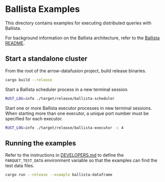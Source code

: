 # Ballista Examples

This directory contains examples for executing distributed queries with Ballista.

For background information on the Ballista architecture, refer to 
the [Ballista README](../ballista/README.md).

## Start a standalone cluster

From the root of the arrow-datafusion project, build release binaries.

```bash
cargo build --release
```

Start a Ballista scheduler process in a new terminal session.

```bash
RUST_LOG=info ./target/release/ballista-scheduler
```

Start one or more Ballista executor processes in new terminal sessions. When starting more than one 
executor, a unique port number must be specified for each executor.

```bash
RUST_LOG=info ./target/release/ballista-executor -c 4
```

## Running the examples

Refer to the instructions in [DEVELOPERS.md](../DEVELOPERS.md) to define the `PARQUET_TEST_DATA`
environment variable so that the examples can find the test data files.


```bash
cargo run --release --example ballista-dataframe
```

